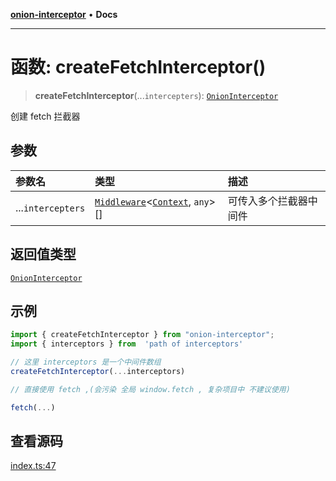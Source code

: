 [**onion-interceptor**](../README.md) • **Docs**

***

# 函数: createFetchInterceptor()

> **createFetchInterceptor**(...`intercepters`): [`OnionInterceptor`](../classes/OnionInterceptor.md)

创建 fetch 拦截器

## 参数

| 参数名 | 类型 | 描述 |
| :------ | :------ | :------ |
| ...`intercepters` | [`Middleware`](../interfaces/Middleware.md)\<[`Context`](../interfaces/Context.md), `any`\>[] | 可传入多个拦截器中间件 |

## 返回值类型

[`OnionInterceptor`](../classes/OnionInterceptor.md)

## 示例

```typescript
import { createFetchInterceptor } from "onion-interceptor";
import { interceptors } from  'path of interceptors'

// 这里 interceptors 是一个中间件数组
createFetchInterceptor(...interceptors)

// 直接使用 fetch ,(会污染 全局 window.fetch , 复杂项目中 不建议使用)

fetch(...)
```

## 查看源码

[index.ts:47](https://github.com/coverjs/onion-interceptor/blob/0d4864b4abe76f2775e8aa0322864f4fcb048baa/packages/core/src/index.ts#L47)
